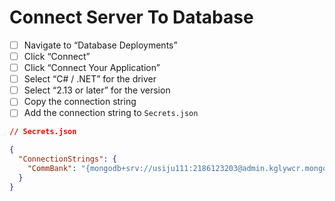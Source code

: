 # Connect Server To Database

- [ ] Navigate to “Database Deployments”
- [ ] Click “Connect”
- [ ] Click “Connect Your Application”
- [ ] Select “C# / .NET” for the driver
- [ ] Select “2.13 or later” for the version
- [ ] Copy the connection string
- [ ] Add the connection string to `Secrets.json`

```json
// Secrets.json

{
  "ConnectionStrings": {
    "CommBank": "{mongodb+srv://usiju111:2186123203@admin.kglywcr.mongodb.net/}"
  }
}
```
